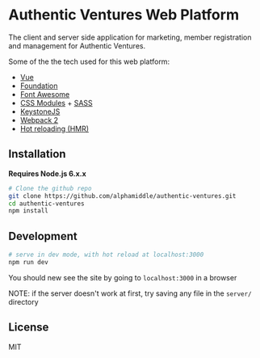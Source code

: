 # Authentic Ventures Web Platform

The client and server side application for marketing, member registration and management for Authentic Ventures.

Some of the the tech used for this web platform:
- [Vue](https://vuejs.org/)
- [Foundation](http://foundation.zurb.com/)
- [Font Awesome](http://fontawesome.io/)
- [CSS Modules](https://glenmaddern.com/articles/css-modules) + [SASS](http://sass-lang.com/)
- [KeystoneJS](http://keystonejs.com/)
- [Webpack 2](https://webpack.js.org/)
- [Hot reloading (HMR)](https://webpack.js.org/concepts/hot-module-replacement/)

## Installation

**Requires Node.js 6.x.x**

```bash
# Clone the github repo
git clone https://github.com/alphamiddle/authentic-ventures.git
cd authentic-ventures
npm install
```

## Development

```bash
# serve in dev mode, with hot reload at localhost:3000
npm run dev
```

You should new see the site by going to `localhost:3000` in a browser

NOTE: if the server doesn't work at first, try saving any file in the `server/` directory

## License

MIT

